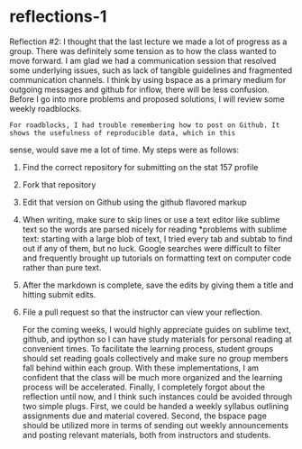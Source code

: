 reflections-1
=============
Reflection #2:
  I thought that the last lecture we made a lot of progress as a group. There was definitely some tension as to how the class
wanted to move forward. I am glad we had a communication session that resolved some underlying issues, such as lack of tangible
guidelines and fragmented communication channels. I think by using bspace as a primary medium for outgoing messages and github
for inflow, there will be less confusion. Before I go into more problems and proposed solutions, I will review some weekly
roadblocks.

	For roadblocks, I had trouble remembering how to post on Github. It shows the usefulness of reproducible data, which in this
sense, would save me a lot of time. My steps were as follows:

1. Find the correct repository for submitting on the stat 157 profile
2. Fork that repository
3. Edit that version on Github using the github flavored markup
4. When writing, make sure to skip lines or use a text editor like sublime text so the words are parsed nicely for reading
*problems with sublime text: starting with a large blob of text, I tried every tab and subtab to find out if any of them, but
no luck. Google searches were difficult to filter and frequently brought up tutorials on formatting text on computer code rather
than pure text.
5. After the markdown is complete, save the edits by giving them a title and hitting submit edits.
6. File a pull request so that the instructor can view your reflection.

	  For the coming weeks, I would highly appreciate guides on sublime text, github, and ipython so I can have study materials for
	personal reading at convenient times. To facilitate the learning process, student groups should set reading goals collectively
	and make sure no group members fall behind within each group. With these implementations, I am confident that the class will
	be much more organized and the learning process will be accelerated.
	  Finally, I completely forgot about the reflection until now, and I think such instances could be avoided through two simple
	plugs. First, we could be handed a weekly syllabus outlining assignments due and material covered. Second, the bspace page
	should be utilized more in terms of sending out weekly announcements and posting relevant materials, both from instructors
	and students. 
